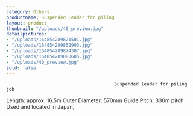 ```yaml
---
category: Others
productname: Suspended Leader for piling
layout: product
thumbnail: "/uploads/40_preview.jpg"
detailpictures:
- "/uploads/164854289821501.jpg"
- "/uploads/164854289852903.jpg"
- "/uploads/164854289874307.jpg"
- "/uploads/164854289880605.jpg"
- "/uploads/40_preview.jpg"
sold: false
---
```


                                            Suspended leader for piling job
Length: approx. 16.5m
Outer Diameter: 570mm
Guide Pitch: 330m pitch
Used and located in Japan,


